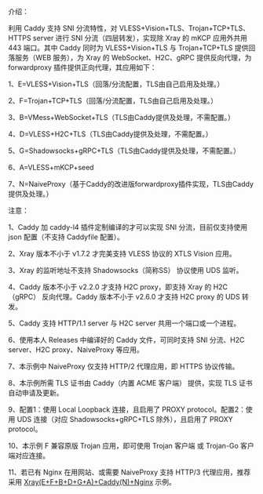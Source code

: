 介绍：

利用 Caddy 支持 SNI 分流特性，对 VLESS+Vision+TLS、Trojan+TCP+TLS、HTTPS server 进行 SNI 分流（四层转发），实现除 Xray 的 mKCP 应用外共用 443 端口。其中 Caddy 同时为 VLESS+Vision+TLS 与 Trojan+TCP+TLS 提供回落服务（WEB 服务），为 Xray 的 WebSocket、H2C、gRPC 提供反向代理，为 forwardproxy 插件提供正向代理，其应用如下：

1、E=VLESS+Vision+TLS（回落/分流配置，TLS由自己启用及处理。）

2、F=Trojan+TCP+TLS（回落/分流配置，TLS由自己启用及处理。）

3、B=VMess+WebSocket+TLS（TLS由Caddy提供及处理，不需配置。）

4、D=VLESS+H2C+TLS（TLS由Caddy提供及处理，不需配置。）

5、G=Shadowsocks+gRPC+TLS（TLS由Caddy提供及处理，不需配置。）

6、A=VLESS+mKCP+seed

7、N=NaiveProxy（基于Caddy的改进版forwardproxy插件实现，TLS由Caddy提供及处理。）

注意：

1、Caddy 加 caddy-l4 插件定制编译的才可以实现 SNI 分流，目前仅支持使用 json 配置（不支持 Caddyfile 配置）。

2、Xray 版本不小于 v1.7.2 才完美支持 VLESS 协议的 XTLS Vision 应用。

3、Xray 的监听地址不支持 Shadowsocks（简称SS） 协议使用 UDS 监听。

4、Caddy 版本不小于 v2.2.0 才支持 H2C proxy，即支持 Xray 的 H2C（gRPC） 反向代理。Caddy 版本不小于 v2.6.0 才支持 H2C proxy 的 UDS 转发。

5、Caddy 支持 HTTP/1.1 server 与 H2C server 共用一个端口或一个进程。

6、使用本人 Releases 中编译好的 Caddy 文件，可同时支持 SNI 分流、H2C server、H2C proxy、NaiveProxy 等应用。

7、本示例中 NaiveProxy 仅支持 HTTP/2 代理应用，即 HTTPS 协议传输。

8、本示例所需 TLS 证书由 Caddy（内置 ACME 客户端） 提供，实现 TLS 证书自动申请及更新。

9、配置1：使用 Local Loopback 连接，且启用了 PROXY protocol。配置2：使用 UDS 连接（对应 Shadowsocks+gRPC+TLS 除外），且启用了 PROXY protocol。

10、本示例 F 兼容原版 Trojan 应用，即可使用 Trojan 客户端 或 Trojan-Go 客户端对应连接。

11、若已有 Nginx 在用网站、或需要 NaiveProxy 支持 HTTP/3 代理应用，推荐采用 [Xray(E+F+B+D+G+A)+Caddy(N)+Nginx](https://github.com/lxhao61/integrated-examples/tree/new/Xray(E%2BF%2BB%2BD%2BG%2BA)%2BCaddy(N)%2BNginx) 示例。

